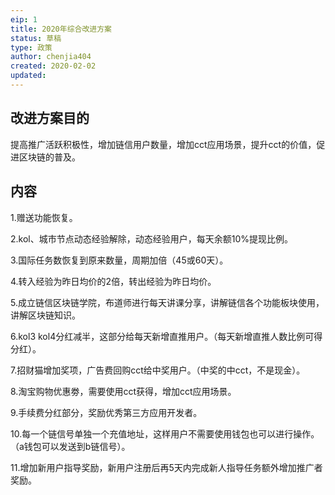 ```yaml
---
eip: 1
title: 2020年综合改进方案
status: 草稿
type: 政策
author: chenjia404
created: 2020-02-02
updated: 
---
```


## 改进方案目的

提高推广活跃积极性，增加链信用户数量，增加cct应用场景，提升cct的价值，促进区块链的普及。

## 内容

1.赠送功能恢复。

2.kol、城市节点动态经验解除，动态经验用户，每天余额10%提现比例。

3.国际任务数恢复到原来数量，周期加倍（45或60天）。

4.转入经验为昨日均价的2倍，转出经验为昨日均价。

5.成立链信区块链学院，布道师进行每天讲课分享，讲解链信各个功能板块使用，讲解区块链知识。

6.kol3 kol4分红减半，这部分给每天新增直推用户。（每天新增直推人数比例可得分红）。

7.招财猫增加奖项，广告费回购cct给中奖用户。（中奖的中cct，不是现金）。

8.淘宝购物优惠劵，需要使用cct获得，增加cct应用场景。

9.手续费分红部分，奖励优秀第三方应用开发者。

10.每一个链信号单独一个充值地址，这样用户不需要使用钱包也可以进行操作。（a钱包可以发送到b链信号）。

11.增加新用户指导奖励，新用户注册后再5天内完成新人指导任务额外增加推广者奖励。
